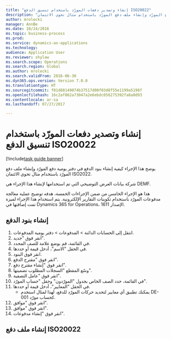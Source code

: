```yaml
--- 
title: "إنشاء وتصدير دفعات المورّد باستخدام تنسيق الدفع ISO20022"
description: "يوضح هذا الإجراء كيفية إنشاء بنود الدفع في دفتر يومية دفع المورّد وإنشاء ملف دفع المورّد باستخدام مثال تحوي الائتمان ISO2022."
author: mrolecki
manager: AnnBe
ms.date: 10/24/2016
ms.topic: business-process
ms.prod: 
ms.service: dynamics-ax-applications
ms.technology: 
audience: Application User
ms.reviewer: shylaw
ms.search.scope: Operations
ms.search.region: Global
ms.author: mrolecki
ms.search.validFrom: 2016-06-30
ms.dyn365.ops.version: Version 7.0.0
ms.translationtype: HT
ms.sourcegitcommit: f01d88149074b37517d00f03d8f55e1199a5198f
ms.openlocfilehash: 16c2af862a73047a2e6ebdc056275392fa8a0d93
ms.contentlocale: ar-sa
ms.lasthandoff: 07/27/2017

---
```

# <a name="create-and-export-vendor-payments-using-iso20022-payment-format"></a>إنشاء وتصدير دفعات المورّد باستخدام تنسيق الدفع ISO20022

[!include[task guide banner](../../includes/task-guide-banner.md)]

يوضح هذا الإجراء كيفية إنشاء بنود الدفع في دفتر يومية دفع المورّد وإنشاء ملف دفع المورّد باستخدام مثال تحوي الائتمان ISO2022. 

شركة بيانات العرض التوضيحي التي تم استخدامها لإنشاء هذا الإجراء هي DEMF.

هذا هو الإجراء الخامس من ضمن الإجراءات الخمسة، هدفه توضيح عملية معالجة مدفوعات المورّد باستخدام تكوينات التقارير الإلكترونية. يتم استخدام هذا الإجراء لميزة تمت إضافتها في Dynamics 365 for Operations، الإصدار 1611.


## <a name="create-payment-lines"></a>إنشاء بنود الدفع
1. انتقل إلى الحسابات الدائنة > المدفوعات‬ > دفتر يومية المدفوعات‬‬.
2. انقر فوق "جديد".
3. في القائمة، قم بوضع علامة للصف المحدد.
4. في الحقل "الاسم"، أدخل قيمة أو حددها.
5. انقر فوق البنود.
6. انقر فوق "مقترح الدفع".
7. انقر فوق "إنشاء مقترح دفع".
8. وسّع المقطع "السجلات المطلوب تضمينها‬".
9. انقر فوق "عامل التصفية".
10. في القائمة، حدد الصف الخاص بجدول "المورّدون" وحقل "حساب المورّد".
11. في الحقل "المعايير‬"، أدخل قيمة أو حددها.
    * يمكنك تطبيق أي معايير لتحديد حركات المورّد للدفع، لهذا لمثال استخدم DE-001 كحساب مورّد.  
12. انقر فوق "موافق".
13. انقر فوق "موافق".
14. انقر فوق "إنشاء مدفوعات".

## <a name="generate-an-iso20022-payment-file"></a>إنشاء ملف دفع ISO20022


